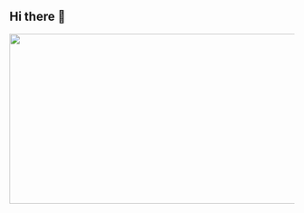 ## Hi there 👋

<a href="https://www.gitanimals.org/en_US?utm_medium=image&utm_source=hyunnnchoi&utm_content=line">
<img
  src="https://render.gitanimals.org/lines/hyunnnchoi"
  width="900"
  height="300"
/>
</a>

